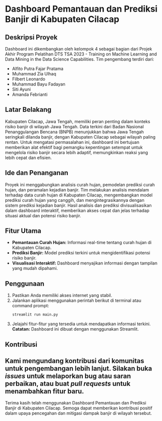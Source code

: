 # Dashboard Pemantauan dan Prediksi Banjir di Kabupaten Cilacap

## Deskripsi Proyek

Dashboard ini dikembangkan oleh kelompok 4 sebagai bagian dari Projek Akhir Program Pelatihan DTS TSA 2023 - Training on Machine Learning and Data Mining in the Data Science Capabilities. Tim pengembang terdiri dari:

- Alfito Putra Fajar Pratama
- Muhammad Zia Ulhaq
- Filbert Leonardo
- Muhammad Bayu Fadayan
- Siti Ayuni
- Amanda Febrianti

## Latar Belakang

Kabupaten Cilacap, Jawa Tengah, memiliki peran penting dalam konteks risiko banjir di wilayah Jawa Tengah. Data terkini dari Badan Nasional Penanggulangan Bencana (BNPB) menunjukkan bahwa Jawa Tengah seringkali dilanda banjir, dengan Kabupaten Cilacap sebagai wilayah paling rentan. Untuk mengatasi permasalahan ini, dashboard ini bertujuan memberikan alat efektif bagi pemangku kepentingan setempat untuk mengelola risiko banjir secara lebih adaptif, memungkinkan reaksi yang lebih cepat dan efisien.

## Ide dan Penanganan

Proyek ini menggabungkan analisis curah hujan, pemodelan prediksi curah hujan, dan peramalan kejadian banjir. Tim melakukan analisis mendalam terhadap data curah hujan di Kabupaten Cilacap, mengembangkan model prediksi curah hujan yang canggih, dan mengintegrasikannya dengan sistem prediksi kejadian banjir. Hasil analisis dan prediksi divisualisasikan dalam dashboard interaktif, memberikan akses cepat dan jelas terhadap situasi aktual dan potensi risiko banjir.

## Fitur Utama

- **Pemantauan Curah Hujan:** Informasi real-time tentang curah hujan di Kabupaten Cilacap.
- **Prediksi Banjir:** Model prediksi terkini untuk mengidentifikasi potensi risiko banjir.
- **Visualisasi Interaktif:** Dashboard menyajikan informasi dengan tampilan yang mudah dipahami.

## Penggunaan

1. Pastikan Anda memiliki akses internet yang stabil.
2. Jalankan aplikasi menggunakan perintah berikut di terminal atau command prompt:
    ``` bash
    streamlit run main.py
3. Jelajahi fitur-fitur yang tersedia untuk mendapatkan informasi terkini.
**Catatan:** Dashboard ini dibuat dengan menggunakan Streamlit.

## Kontribusi

Kami mengundang kontribusi dari komunitas untuk pengembangan lebih lanjut. Silakan buka *issues* untuk melaporkan bug atau saran perbaikan, atau buat *pull requests* untuk menambahkan fitur baru.
---

Terima kasih telah menggunakan Dashboard Pemantauan dan Prediksi Banjir di Kabupaten Cilacap. Semoga dapat memberikan kontribusi positif dalam upaya pencegahan dan mitigasi dampak banjir di wilayah tersebut.
